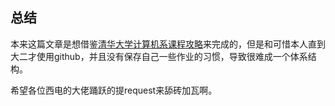 ## 总结

本来这篇文章是想借鉴[清华大学计算机系课程攻略](<https://github.com/PKUanonym/REKCARC-TSC-UHT>)来完成的，但是和可惜本人直到大二才使用github，并且没有保存自己一些作业的习惯，导致很难成一个体系结构。

希望各位西电的大佬踊跃的提request来舔砖加瓦啊。